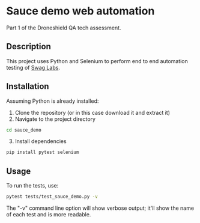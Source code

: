 # Sauce demo web automation
Part 1 of the Droneshield QA tech assessment.

## Description
This project uses Python and Selenium to perform end to end automation testing of [Swag Labs](https://www.saucedemo.com/).

## Installation
Assuming Python is already installed:
1. Clone the repository (or in this case download it and extract it)
2. Navigate to the project directory
```bash
cd sauce_demo
```
3. Install dependencies
```bash
pip install pytest selenium
```

## Usage
To run the tests, use:
```bash
pytest tests/test_sauce_demo.py -v
```
The "-v" command line option will show verbose output; it'll show the name of each test and is more readable.